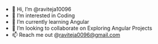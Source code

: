 - 👋 Hi, I’m @raviteja10096
- 👀 I’m interested in Coding
- 🌱 I’m currently learning Angular
- 💞️ I’m looking to collaborate on Exploring Angular Projects
- 📫 Reach me out @raviteja0096@gmail.com

<!---
raviteja10096/raviteja10096 is a ✨ special ✨ repository because its `README.md` (this file) appears on your GitHub profile.
You can click the Preview link to take a look at your changes.
--->
